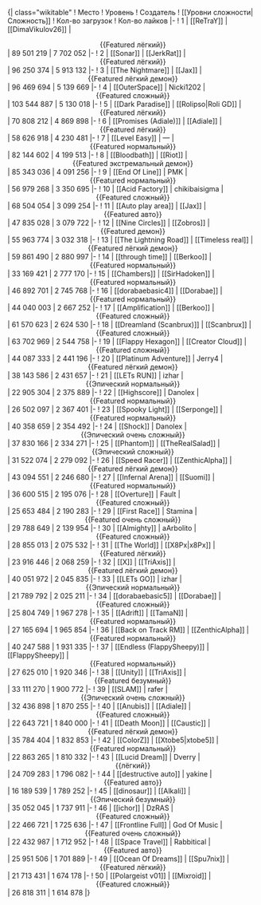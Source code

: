{| class="wikitable"
! Место
! Уровень
! Создатель
! [[Уровни сложности|Сложность]]
! Кол-во загрузок
! Кол-во лайков
|-
! 1
| [[ReTraY]]
| [[DimaVikulov26]]
| <center>{{Featured лёгкий}}</center>
| 89 501 219
| 7 702 052
|-
! 2
| [[Sonar]]
| [[JerkRat]]
| <center>{{Featured лёгкий}}</center>
| 96 250 374
| 5 913 132
|-
! 3
| [[The Nightmare]]
| [[Jax]]
| <center>{{Featured лёгкий демон}}</center>
| 96 469 694
| 5 139 669
|-
! 4
| [[OuterSpace]]
| Nicki1202
| <center>{{Featured сложный}}</center>
| 103 544 887
| 5 130 018
|-
! 5
| [[Dark Paradise]]
| [[Rolipso|Roli GD]]
| <center>{{Featured лёгкий}}</center>
| 70 808 212
| 4 869 898
|-
! 6
| [[Promises (Adiale)]]
| [[Adiale]]
| <center>{{Featured лёгкий}}</center>
| 58 626 918
| 4 230 481
|-
! 7
| [[Level Easy]]
| —
| <center>{{Featured нормальный}}</center>
| 82 144 602
| 4 199 513
|-
! 8
| [[Bloodbath]]
| [[Riot]]
| <center>{{Featured экстремальный демон}}</center>
| 85 343 036
| 4 091 256
|-
! 9
| [[End Of Line]]
| PMK
| <center>{{Featured нормальный}}</center>
| 56 979 268
| 3 350 695
|-
! 10
| [[Acid Factory]]
| chikibaisigma
| <center>{{Featured сложный}}</center>
| 68 504 054
| 3 099 254
|-
! 11
| [[Auto play area]]
| [[Jax]]
| <center>{{Featured авто}}</center>
| 47 835 028
| 3 079 722
|-
! 12
| [[Nine Circles]]
| [[Zobros]]
| <center>{{Featured демон}}</center>
| 55 963 774
| 3 032 318
|-
! 13
| [[The Lightning Road]]
| [[Timeless real]]
| <center>{{Featured лёгкий демон}}</center>
| 59 861 490
| 2 880 997
|-
! 14
| [[through time]]
| [[Berkoo]]
| <center>{{Featured нормальный}}</center>
| 33 169 421
| 2 777 170
|-
! 15
| [[Chambers]]
| [[SirHadoken]]
| <center>{{Featured нормальный}}</center>
| 46 892 701
| 2 745 768
|-
! 16
| [[dorabaebasic4]]
| [[Dorabae]]
| <center>{{Featured нормальный}}</center>
| 44 040 003
| 2 667 252
|-
! 17
| [[Amplification]]
| [[Berkoo]]
| <center>{{Featured сложный}}</center>
| 61 570 623
| 2 624 530
|-
! 18
| [[Dreamland (Scanbrux)]]
| [[Scanbrux]]
| <center>{{Featured сложный}}</center>
| 63 702 969
| 2 544 758
|-
! 19
| [[Flappy Hexagon]]
| [[Creator Cloud]]
| <center>{{Featured сложный}}</center>
| 44 087 333
| 2 441 196
|-
! 20
| [[Platinum Adventure]]
| Jerry4
| <center>{{Featured лёгкий демон}}</center>
| 38 143 586
| 2 431 657
|-
! 21
| [[LETs  RUN]]
| izhar
| <center>{{Эпический нормальный}}</center>
| 22 905 304
| 2 375 889
|-
! 22
| [[Highscore]]
| Danolex
| <center>{{Featured нормальный}}</center>
| 26 502 097
| 2 367 401
|-
! 23
| [[Spooky Light]]
| [[Serponge]]
| <center>{{Featured нормальный}}</center>
| 40 358 659
| 2 354 492
|-
! 24
| [[Shock]]
| Danolex
| <center>{{Эпический очень сложный}}</center>
| 37 830 166
| 2 334 271
|-
! 25
| [[Phantom]]
| [[TheRealSalad]]
| <center>{{Эпический сложный}}</center>
| 31 522 074
| 2 279 092
|-
! 26
| [[Speed Racer]]
| [[ZenthicAlpha]]
| <center>{{Featured лёгкий демон}}</center>
| 43 094 551
| 2 246 680
|-
! 27
| [[Infernal Arena]]
| [[Suomi]]
| <center>{{Featured нормальный}}</center>
| 36 600 515
| 2 195 076
|-
! 28
| [[Overture]]
| Fault
| <center>{{Featured сложный}}</center>
| 25 653 484
| 2 190 283
|-
! 29
| [[First Race]]
| Stamina
| <center>{{Featured очень сложный}}</center>
| 29 788 649
| 2 139 954
|-
! 30
| [[Almighty]]
| aArbolito
| <center>{{Featured сложный}}</center>
| 28 855 013
| 2 075 532
|-
! 31
| [[The World]]
| [[X8Px|x8Px]]
| <center>{{Featured лёгкий}}</center>
| 23 916 446
| 2 068 259
|-
! 32
| [[X]]
| [[TriAxis]]
| <center>{{Featured лёгкий демон}}</center>
| 40 051 972
| 2 045 835
|-
! 33
| [[LETs GO]]
| izhar
| <center>{{Эпический нормальный}}</center>
| 21 789 792
| 2 025 211
|-
! 34
| [[dorabaebasic5]]
| [[Dorabae]]
| <center>{{Featured сложный}}</center>
| 25 804 749
| 1 967 278
|-
! 35
| [[Adrift]]
| [[TamaN]]
| <center>{{Featured нормальный}}</center>
| 27 165 694
| 1 965 854
|-
! 36
| [[Back on Track RM]]
| [[ZenthicAlpha]]
| <center>{{Featured нормальный}}</center>
| 40 247 588
| 1 931 335
|-
! 37
| [[Endless (FlappySheepy)]]
| [[FlappySheepy]]
| <center>{{Featured нормальный}}</center>
| 27 625 010
| 1 920 346
|-
! 38
| [[Unity]]
| [[TriAxis]]
| <center>{{Featured безумный}}</center>
| 33 111 270
| 1 900 772
|-
! 39
| [[SLAM]]
| rafer
| <center>{{Эпический очень сложный}}</center>
| 32 436 898
| 1 870 255
|-
! 40
| [[Anubis]]
| [[Adiale]]
| <center>{{Featured сложный}}</center>
| 22 643 721
| 1 840 000
|-
! 41
| [[Death Moon]]
| [[Caustic]]
| <center>{{Featured лёгкий демон}}</center>
| 35 784 404
| 1 832 853
|-
! 42
| [[ColorZ]]
| [[Xtobe5|xtobe5]]
| <center>{{Featured нормальный}}</center>
| 22 863 265
| 1 810 332
|-
! 43
| [[Lucid Dream]]
| Dverry
| <center>{{лёгкий}}</center>
| 24 709 283
| 1 796 082
|-
! 44
| [[destructive auto]]
| yakine
| <center>{{Featured авто}}</center>
| 16 189 539
| 1 789 252
|-
! 45
| [[dinosaur]]
| [[Alkali]]
| <center>{{Эпический безумный}}</center>
| 35 052 045
| 1 737 911
|-
! 46
| [[ichor]]
| DzRAS
| <center>{{Featured сложный}}</center>
| 22 466 721
| 1 725 636
|-
! 47
| [[Frontline Full]]
| God Of Music
| <center>{{Featured очень сложный}}</center>
| 22 432 987
| 1 712 952
|-
! 48
| [[Space Travel]]
| Rabbitical
| <center>{{Featured авто}}</center>
| 25 951 506
| 1 701 889
|-
! 49
| [[Ocean Of Dreams]]
| [[Spu7nix]]
| <center>{{Featured лёгкий}}</center>
| 21 713 431
| 1 674 178
|-
! 50
| [[Polargeist v01]]
| [[Mixroid]]
| <center>{{Featured сложный}}</center>
| 26 818 311
| 1 614 878
|}